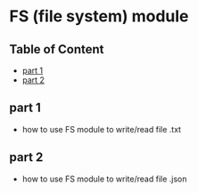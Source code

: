 # FS (file system) module


## Table of Content
- [part 1](#part-1) 
- [part 2](#part-2) 
 
## part 1

- how to use FS module to write/read file .txt

## part 2

- how to use FS module to write/read file .json

